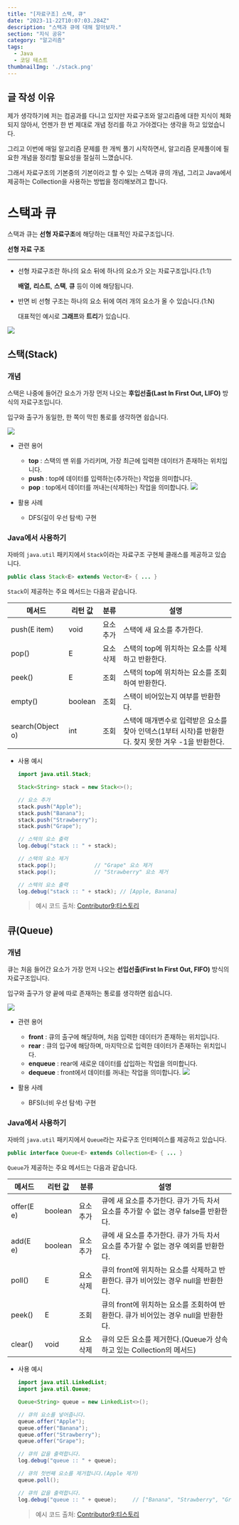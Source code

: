 ```yaml
---
title: "[자료구조] 스택, 큐"
date: "2023-11-22T10:07:03.284Z"
description: "스택과 큐에 대해 알아보자."
section: "지식 공유" 
category: "알고리즘"
tags:
  - Java
  - 코딩 테스트
thumbnailImg: './stack.png'
---
```



## 글 작성 이유
제가 생각하기에 저는 컴공과를 다니고 있지만 자료구조와 알고리즘에 대한 지식이 체화되지 않아서, 언젠가 한 번 제대로 개념 정리를 하고 가야겠다는 생각을 하고 있었습니다.

그리고 이번에 매일 알고리즘 문제를 한 개씩 풀기 시작하면서, 알고리즘 문제풀이에 필요한 개념을 정리할 필요성을 절실히 느꼈습니다.

그래서 자료구조의 기본중의 기본이라고 할 수 있는 스택과 큐의 개념, 그리고 Java에서 제공하는 Collection을 사용하는 방법을 정리해보려고 합니다.

# 스택과 큐
스택과 큐는 **선형 자료구조**에 해당하는 대표적인 자료구조입니다.

<aside>

 **선형 자료 구조**
 
 ---
- 선형 자료구조란 하나의 요소 뒤에 하나의 요소가 오는 자료구조입니다.(1:1)

    **배열,** **리스트**, **스택**, **큐** 등이 이에 해당됩니다.

- 반면 비 선형 구조는 하나의 요소 뒤에 여러 개의 요소가 올 수 있습니다.(1:N)

    대표적인 예시로 **그래프**와 **트리**가 있습니다.

![](https://i.imgur.com/ViR8CHn.png)
</aside>

## 스택(Stack)
### 개념
스택은 나중에 들어간 요소가 가장 먼저 나오는 **후입선출(Last In First Out, LIFO)** 방식의 자료구조입니다.

입구와 출구가 동일한, 한 쪽이 막힌 통로를 생각하면 쉽습니다.

![](https://i.imgur.com/v1JLR8P.png)

- 관련 용어
	- **top** : 스택의 맨 위를 가리키며, 가장 최근에 입력한 데이터가 존재하는 위치입니다.
	- **push** : top에 데이터를 입력하는(추가하는) 작업을 의미합니다.
	- **pop** : top에서 데이터를 꺼내는(삭제하는) 작업을 의미합니다.
![](https://i.imgur.com/BJXydu9.png)

- 활용 사례
	- DFS(깊이 우선 탐색) 구현
### Java에서 사용하기
자바의 `java.util` 패키지에서 `Stack`이라는 자료구조 구현체 클래스를 제공하고 있습니다.
```java
public class Stack<E> extends Vector<E> { ... }
```
`Stack`이 제공하는 주요 메서드는 다음과 같습니다.

| 메서드  |  리턴 값  |  분류  |  설명  | 
| ----- | ------ | ----- | ----  |
| push(E item) | void | 요소 추가 | 스택에 새 요소를 추가한다. |
| pop() | E | 요소 삭제 | 스택의 top에 위치하는 요소를 삭제하고 반환한다. |
| peek() | E | 조회 | 스택의 top에 위치하는 요소를 조회하여 반환한다. |
| empty() | boolean | 조회 | 스택이 비어있는지 여부를 반환한다. |
| search(Object o) | int | 조회 | 스택에 매개변수로 입력받은 요소를 찾아 인덱스(1부터 시작)를 반환한다. 찾지 못한 겨우 -1을 반환한다. |

- 사용 예시
	```java
	import java.util.Stack;

	Stack<String> stack = new Stack<>();

	// 요소 추가
	stack.push("Apple");
	stack.push("Banana");
	stack.push("Strawberry");
	stack.push("Grape");

	// 스텍의 요소 출력
	log.debug("stack :: " + stack);

	// 스택의 요소 제거
	stack.pop();            // "Grape" 요소 제거
	stack.pop();            // "Strawberry" 요소 제거

	// 스텍의 요소 출력
	log.debug("stack :: " + stack); // [Apple, Banana]
	```
	> 예시 코드 출처: [Contributor9:티스토리](https://adjh54.tistory.com/135)

## 큐(Queue)
### 개념
큐는 처음 들어간 요소가 가장 먼저 나오는 **선입선출(First In First Out, FIFO)** 방식의 자료구조입니다.

입구와 출구가 양 끝에 따로 존재하는 통로를 생각하면 쉽습니다.

![](https://i.imgur.com/UonMjeR.png)

- 관련 용어
	- **front** : 큐의 출구에 해당하며, 처음 입력한 데이터가 존재하는 위치입니다.
	- **rear** :  큐의 입구에 해당하며, 마지막으로 입력한 데이터가 존재하는 위치입니다.
	- **enqueue** : rear에 새로운 데이터를 삽입하는 작업을 의미합니다.
	- **dequeue** : front에서 데이터를 꺼내는 작업을 의미합니다.
![](https://i.imgur.com/TQV2M9v.png)

- 활용 사례
	- BFS(너비 우선 탐색) 구현
### Java에서 사용하기
자바의 `java.util` 패키지에서 `Queue`라는 자료구조 인터페이스를 제공하고 있습니다.
```java
public interface Queue<E> extends Collection<E> { ... }
```
`Queue`가 제공하는 주요 메서드는 다음과 같습니다.

| 메서드  |  리턴 값  |  분류  |  설명  | 
| ----- | ------ | ----- | ----  |
| offer(E e) | boolean | 요소 추가 | 큐에 새 요소를 추가한다. 큐가 가득 차서 요소를 추가할 수 없는 경우 false를 반환한다. |
| add(E e) | boolean | 요소 추가 | 큐에 새 요소를 추가한다. 큐가 가득 차서 요소를 추가할 수 없는 경우 예외를 반환한다. |
| poll() | E | 요소 삭제 | 큐의 front에 위치하는 요소를 삭제하고 반환한다. 큐가 비어있는 경우 null을 반환한다. |
| peek() | E | 조회 | 큐의 front에 위치하는 요소를 조회하여 반환한다. 큐가 비어있는 경우 null을 반환한다. |
| clear() | void | 요소 삭제 | 큐의 모든 요소를 제거한다.(Queue가 상속하고 있는 Collection의 메서드) |

- 사용 예시
	```java
	import java.util.LinkedList;
	import java.util.Queue;

	Queue<String> queue = new LinkedList<>();

	// 큐의 요소를 넣어줍니다.
	queue.offer("Apple");
	queue.offer("Banana");
	queue.offer("Strawberry");
	queue.offer("Grape");

	// 큐의 값을 출력합니다.
	log.debug("queue :: " + queue);

	// 큐의 첫번째 요소를 제거합니다.(Apple 제거)
	queue.poll();

	// 큐의 값을 출력합니다.
	log.debug("queue :: " + queue);     // ["Banana", "Strawberry", "Grape"]
	```
	> 예시 코드 출처: [Contributor9:티스토리](https://adjh54.tistory.com/135)


